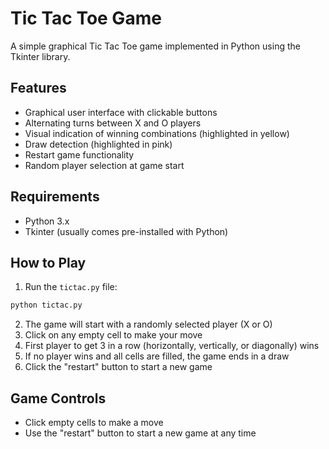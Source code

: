 # Tic Tac Toe Game

A simple graphical Tic Tac Toe game implemented in Python using the Tkinter library.

## Features

- Graphical user interface with clickable buttons
- Alternating turns between X and O players
- Visual indication of winning combinations (highlighted in yellow)
- Draw detection (highlighted in pink)
- Restart game functionality
- Random player selection at game start

## Requirements

- Python 3.x
- Tkinter (usually comes pre-installed with Python)

## How to Play

1. Run the `tictac.py` file:
```bash
python tictac.py
```

2. The game will start with a randomly selected player (X or O)
3. Click on any empty cell to make your move
4. First player to get 3 in a row (horizontally, vertically, or diagonally) wins
5. If no player wins and all cells are filled, the game ends in a draw
6. Click the "restart" button to start a new game

## Game Controls

- Click empty cells to make a move
- Use the "restart" button to start a new game at any time